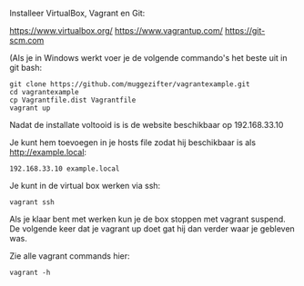 Installeer VirtualBox, Vagrant en Git:

https://www.virtualbox.org/
https://www.vagrantup.com/
https://git-scm.com

(Als je in Windows werkt voer je de volgende commando's het beste uit in git bash:

```
git clone https://github.com/muggezifter/vagrantexample.git
cd vagrantexample 
cp Vagrantfile.dist Vagrantfile
vagrant up
```

Nadat de installate voltooid is is de website beschikbaar op 192.168.33.10

Je kunt hem toevoegen in je hosts file zodat hij beschikbaar is als http://example.local:
```
192.168.33.10 example.local
```

Je kunt in de virtual box werken via ssh:

```
vagrant ssh
```
Als je klaar bent met werken kun je de box stoppen met vagrant suspend. De volgende keer dat je vagrant up doet gat hij dan verder waar je gebleven was.

Zie alle vagrant commands hier: 

```
vagrant -h
```


